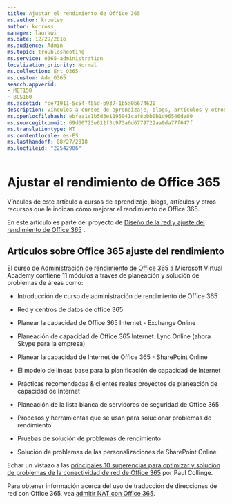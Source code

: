 ```yaml
---
title: Ajustar el rendimiento de Office 365
ms.author: krowley
author: kccross
manager: laurawi
ms.date: 12/29/2016
ms.audience: Admin
ms.topic: troubleshooting
ms.service: o365-administration
localization_priority: Normal
ms.collection: Ent_O365
ms.custom: Adm_O365
search.appverid:
- MET150
- BCS160
ms.assetid: fce71911-5c54-455d-b937-1b5a0b674620
description: Vínculos a cursos de aprendizaje, blogs, artículos y otros recursos que le indican cómo mejorar el rendimiento de Office 365.
ms.openlocfilehash: ebfea1e1b5d3e1195041caf8bbb0b1d96546de80
ms.sourcegitcommit: 69d60723e611f3c973a6d6779722aa9da77f647f
ms.translationtype: MT
ms.contentlocale: es-ES
ms.lasthandoff: 08/27/2018
ms.locfileid: "22542906"
---
```

# <a name="tune-office-365-performance"></a>Ajustar el rendimiento de Office 365

Vínculos de este artículo a cursos de aprendizaje, blogs, artículos y otros recursos que le indican cómo mejorar el rendimiento de Office 365.
  
En este artículo es parte del proyecto de [Diseño de la red y ajuste del rendimiento de Office 365](https://aka.ms/tune) .
   
## <a name="articles-about-fine-tuning-office-365-performance"></a>Artículos sobre Office 365 ajuste del rendimiento

El curso de [Administración de rendimiento de Office 365](https://aka.ms/tunemva) a Microsoft Virtual Academy contiene 11 módulos a través de planeación y solución de problemas de áreas como: 
  
- Introducción de curso de administración de rendimiento de Office 365
    
- Red y centros de datos de office 365
    
- Planear la capacidad de Office 365 Internet - Exchange Online
    
- Planeación de capacidad de Office 365 Internet: Lync Online (ahora Skype para la empresa)
    
- Planear la capacidad de Internet de Office 365 - SharePoint Online
    
- El modelo de líneas base para la planificación de capacidad de Internet

    
- Prácticas recomendadas &amp; clientes reales proyectos de planeación de capacidad de Internet
    
- Planeación de la lista blanca de servidores de seguridad de Office 365
    
- Procesos y herramientas que se usan para solucionar problemas de rendimiento
    
- Pruebas de solución de problemas de rendimiento

    
- Solución de problemas de las personalizaciones de SharePoint Online

    
Echar un vistazo a las [principales 10 sugerencias para optimizar y solución de problemas de la conectividad de red de Office 365](https://blogs.technet.com/b/onthewire/archive/2014/06/18/top-10-tips-for-optimising-amp-troubleshooting-your-office-365-network-connectivity.aspx) por Paul Collinge. 
  
Para obtener información acerca del uso de traducción de direcciones de red con Office 365, vea [admitir NAT con Office 365](nat-support-with-office-365.md).
  

